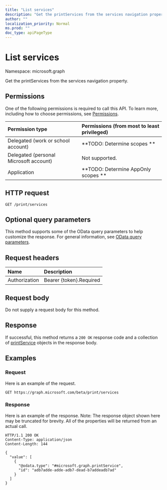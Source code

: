 ```yaml
---
title: "List services"
description: "Get the printServices from the services navigation property."
author: ""
localization_priority: Normal
ms.prod: ""
doc_type: apiPageType
---
```


# List services

Namespace: microsoft.graph

Get the printServices from the services navigation property.

## Permissions
One of the following permissions is required to call this API. To learn more, including how to choose permissions, see [Permissions](/concepts/permissions-reference.md).

|Permission type|Permissions (from most to least privileged)|
|:---|:---|
|Delegated (work or school account)|**TODO: Determine scopes **|
|Delegated (personal Microsoft account)|Not supported.|
|Application|**TODO: Determine AppOnly scopes **|

## HTTP request
<!-- {
  "blockType": "ignored"
}
-->
``` http
GET /print/services
```

## Optional query parameters
This method supports some of the OData query parameters to help customize the response. For general information, see [OData query parameters](/graph/query-parameters).

## Request headers
|Name|Description|
|:---|:---|
|Authorization|Bearer {token}.Required|

## Request body
Do not supply a request body for this method.

## Response
If successful, this method returns a `200 OK` response code and a collection of [printService](../resources/printservice.md) objects in the response body.

## Examples

### Request
Here is an example of the request.
<!-- {
  "blockType": "request",
  "name": "get_printservice"
}
-->
``` http
GET https://graph.microsoft.com/beta/print/services
```

### Response
Here is an example of the response. Note: The response object shown here may be truncated for brevity. All of the properties will be returned from an actual call.
<!-- {
  "blockType": "response",
  "truncated": true,
  "@odata.type": "collection(microsoft.graph.printservice)"
}
-->
``` http
HTTP/1.1 200 OK
Content-Type: application/json
Content-Length: 144

{
  "value": [
    {
      "@odata.type": "#microsoft.graph.printService",
      "id": "adb7adde-adde-adb7-dead-b7addeadb7ad"
    }
  ]
}
```

